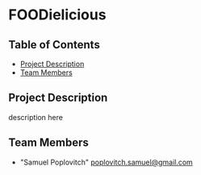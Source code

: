 # FOODielicious


## Table of Contents
* [Project Description](#desc)
* [Team Members](#team-members)


## <a name="dec"></a> Project Description
description here

## <a name="team-members"></a>Team Members

* "Samuel Poplovitch" <poplovitch.samuel@gmail.com>